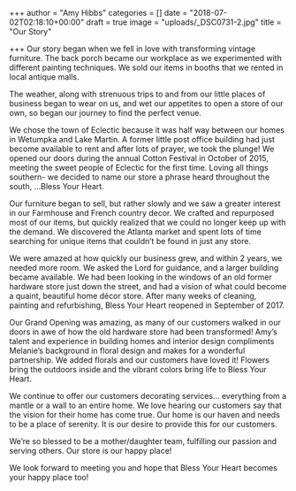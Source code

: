 +++
author = "Amy Hibbs"
categories = []
date = "2018-07-02T02:18:10+00:00"
draft = true
image = "uploads/_DSC0731-2.jpg"
title = "Our Story"

+++
Our story began when we fell in love with transforming vintage  furniture. The back porch became our workplace as we experimented with  different painting techniques. We sold our items in booths that we  rented in local antique malls.

The weather, along with strenuous trips to and from our little places  of business began to wear on us, and wet our appetites to open a store  of our own, so began our journey to find the perfect venue.

We chose the town of Eclectic because it was half way between our homes  in Wetumpka and Lake Martin. A former little post office building had  just become available to rent and after lots of prayer, we took the  plunge! We opened our doors during the annual Cotton Festival in October  of 2015, meeting the sweet people of Eclectic for the first time.   Loving all things southern- we decided to name our store a phrase heard  throughout the south, …Bless Your Heart.

Our furniture began to sell, but rather slowly and we saw a greater  interest in our Farmhouse and French country decor. We crafted and  repurposed most of our items, but quickly realized that we could no  longer keep up with the demand. We discovered the Atlanta market and  spent lots of time searching for unique items that couldn’t be found in  just any store.

We were amazed at how quickly our business grew, and within 2 years, we  needed more room. We asked the Lord for guidance, and a larger building  became available. We had been looking in the windows of an old former  hardware store just down the street, and had a vision of what could  become a quaint, beautiful home décor store. After many weeks of  cleaning, painting and refurbishing, Bless Your Heart reopened in  September of 2017.

Our Grand Opening was amazing, as many of our customers walked in our  doors in awe of how the old hardware store had been transformed! Amy’s  talent and experience in building homes and interior design compliments  Melanie’s background in floral design and makes for a wonderful  partnership. We added florals and our customers have loved it! Flowers  bring the outdoors inside and the vibrant colors bring life to Bless  Your Heart.

We continue to offer our customers decorating services… everything  from a mantle or a wall to an entire home. We love hearing our customers  say that the vision for their home has come true. Our home is our haven  and needs to be a place of serenity. It is our desire to provide this  for our customers.

We’re so blessed to be a mother/daughter team, fulfilling our passion and serving others. Our store is our happy place!

We look forward to meeting you and hope that Bless Your Heart becomes your happy place too!